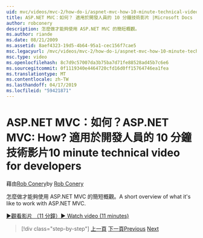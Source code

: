 ```yaml
---
uid: mvc/videos/mvc-2/how-do-i/aspnet-mvc-how-10-minute-technical-video-for-developers
title: ASP.NET MVC：如何？ 適用於開發人員的 10 分鐘技術影片 |Microsoft Docs
author: robconery
description: 怎麼做才能夠使用 ASP.NET MVC 的簡短概觀。
ms.author: riande
ms.date: 08/21/2009
ms.assetid: 8aef4323-19d5-4b64-95a1-cec156f7cae5
msc.legacyurl: /mvc/videos/mvc-2/how-do-i/aspnet-mvc-how-10-minute-technical-video-for-developers
msc.type: video
ms.openlocfilehash: 8c7d9c57007da3b75ba7d71fe88528ad45b7c6e6
ms.sourcegitcommit: 0f1119340e4464720cfd16d0ff15764746ea1fea
ms.translationtype: MT
ms.contentlocale: zh-TW
ms.lasthandoff: 04/17/2019
ms.locfileid: "59421871"
---
```

# <a name="aspnet-mvc-how-10-minute-technical-video-for-developers"></a><span data-ttu-id="3e545-104">ASP.NET MVC：如何？</span><span class="sxs-lookup"><span data-stu-id="3e545-104">ASP.NET MVC: How?</span></span> <span data-ttu-id="3e545-105">適用於開發人員的 10 分鐘技術影片</span><span class="sxs-lookup"><span data-stu-id="3e545-105">10 minute technical video for developers</span></span>

<span data-ttu-id="3e545-106">藉由[Rob Conery](https://github.com/robconery)</span><span class="sxs-lookup"><span data-stu-id="3e545-106">by [Rob Conery](https://github.com/robconery)</span></span>

<span data-ttu-id="3e545-107">怎麼做才能夠使用 ASP.NET MVC 的簡短概觀。</span><span class="sxs-lookup"><span data-stu-id="3e545-107">A short overview of what it's like to work with ASP.NET MVC.</span></span>

[<span data-ttu-id="3e545-108">&#9654;觀看影片 （11 分鐘）</span><span class="sxs-lookup"><span data-stu-id="3e545-108">&#9654; Watch video (11 minutes)</span></span>](https://channel9.msdn.com/Blogs/ASP-NET-Site-Videos/aspnet-mvc-how-10-minute-technical-video-for-developers)

> [!div class="step-by-step"]
> <span data-ttu-id="3e545-109">[上一頁](why-aspnet-mvc-3-minute-overview-video-for-decision-makers.md)
> [下一頁](how-do-i-return-json-formatted-data-for-an-ajax-call-in-an-aspnet-mvc-web-application.md)</span><span class="sxs-lookup"><span data-stu-id="3e545-109">[Previous](why-aspnet-mvc-3-minute-overview-video-for-decision-makers.md)
[Next](how-do-i-return-json-formatted-data-for-an-ajax-call-in-an-aspnet-mvc-web-application.md)</span></span>
